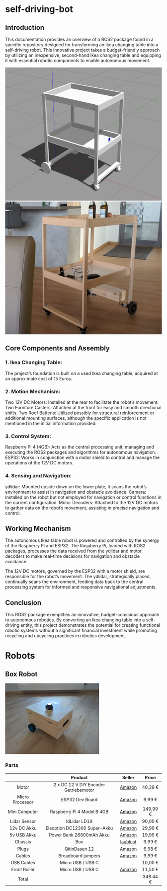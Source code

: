 # self-driving-bot

## Introduction

This documentation provides an overview of a ROS2 package found in a specific repository designed for transforming an Ikea changing table into a self-driving robot. This innovative project takes a budget-friendly approach by utilizing an inexpensive, second-hand Ikea changing table and equipping it with essential robotic components to enable autonomous movement.


![IKEA TABLE SIMULATION](assets/images/ikea_table_simulation.png  "IKEA table simulation")
![IKEA TABLE PHYSICAL](assets/images/ikea_table_physical.png  "IKEA table physical")

## Core Components and Assembly
### 1. Ikea Changing Table:

The project’s foundation is built on a used Ikea changing table, acquired at an approximate cost of 15 Euros.

### 2. Motion Mechanism:

Two 12V DC Motors: Installed at the rear to facilitate the robot’s movement.
Two Furniture Casters: Attached at the front for easy and smooth directional shifts.
Two Roof Battens: Utilized possibly for structural reinforcement or additional mounting surfaces, although the specific application is not mentioned in the initial information provided.

### 3. Control System:

Raspberry Pi 4 (4GB): Acts as the central processing unit, managing and executing the ROS2 packages and algorithms for autonomous navigation.
ESP32: Works in conjunction with a motor shield to control and manage the operations of the 12V DC motors.

### 4. Sensing and Navigation:

ydlidar: Mounted upside down on the lower plate, it scans the robot’s environment to assist in navigation and obstacle avoidance.
Camera: Installed on the robot but not employed for navigation or control functions in the current configuration.
Motor Decoders: Attached to the 12V DC motors to gather data on the robot’s movement, assisting in precise navigation and control.

## Working Mechanism

The autonomous Ikea table robot is powered and controlled by the synergy of the Raspberry Pi and ESP32. The Raspberry Pi, loaded with ROS2 packages, processes the data received from the ydlidar and motor decoders to make real-time decisions for navigation and obstacle avoidance.

The 12V DC motors, governed by the ESP32 with a motor shield, are responsible for the robot’s movement. The ydlidar, strategically placed, continually scans the environment, feeding data back to the central processing system for informed and responsive navigational adjustments.

## Conclusion

This ROS2 package exemplifies an innovative, budget-conscious approach to autonomous robotics. By converting an Ikea changing table into a self-driving entity, this project demonstrates the potential for creating functional robotic systems without a significant financial investment while promoting recycling and upcycling practices in robotics development.

# Robots


## Box Robot

<img src="assets/images/box_physical.jpg "  width="60%" height="30%">

### Parts
|                 | Product                               | Seller   | Price |
| :-------------: | :-----------------------------------: | :------: | :---: |
| Motor           | 2 x DC 12 V DIY Encoder Getriebemotor | [Amazon](https://www.amazon.de/Getriebemotor-Halterung-Magnetgetriebe-Drehzahlreduzierung-Vollmetallgetriebe/dp/B07WRYQZNR/ref=asc_df_B07WRYQZNR)                                                      |  40,39 € |
| Micro Processor | ESP32 Dev Board | [Amazon](https://www.amazon.de/AZDelivery-NodeMCU-Development-Nachfolgermodell-ESP8266/dp/B074RGW2VQ)      |   9,99 € |
| Mini Computer   | Raspberry Pi 4 Model B 4GB   | [Amazon](https://www.amazon.de/Raspberry-SD-Karte-Ultimatives-Quad-Core-unterst%C3%BCtzt/dp/B082PSBBMM)    | 149,99 € |
| Lidar Sensor    | IdLidar LD19                 | [Amazon](https://www.amazon.de/InnoMaker-Extra-Small-Resistance-brushless-Navigation/dp/B09VKZ9YNT)        |  90,00 € |
| 12v DC Akku     | Eleoption DC12300 Super-Akku | [Amazon](https://www.amazon.de/3000-mAh-dc12300-Super-wiederaufladbar-St%C3%B6psel-baterias/dp/B06ZYQPK3P) |  29,99 € |
| 5v USB Akku     | Power Bank 26800mAh Akku     | [Amazon](https://www.amazon.de/Power-Bank-26800mAh-Externer-Akku/dp/B08FCLJ9N1) |  19,99 € |
| Chassis         | Box                          | [laublust](https://www.laublust.de/products/holzkiste-mit-deckel-natur-unbehandelt-fsc%C2%AE-erinnerungsbox-gross-klein-aufbewahrungskiste-aus-holz-diverse-grossen) |  9,99 € |
| Plugs             | QitinDasen 12              | [Amazon](https://www.amazon.de/QitinDasen-Verbinder-Terminalblock-M%C3%A4nnlich-Weiblich/dp/B07MF69TMX)    |   6,98 € |
| Cables            | Breadboard jumpers         | [Amazon](https://www.amazon.de/dp/B0BRM568FM/ref=sspa_dk_detail_0) |  9,99 € |
| USB Cables        | Micro USB / USB C          |                          |  10,00 € |
| Front Roller      | Micro USB / USB C          | [Amazon](https://www.amazon.de/Smart-Chassis-Motors-Encoder-Battery/dp/B01LXY7CM3)                         |  11,50 € |
| Total             |                            |                          | 348.44 € |




